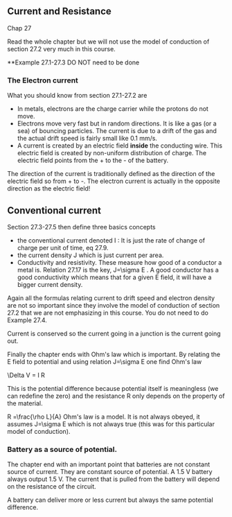## Current and Resistance

<stop-note title="Read Knight 4ed" icon="stopnoteicons:book-icon">
<span slot="message">Chap 27</span>
</stop-note>

Read the whole chapter but we will not use the model of conduction of section 27.2 very much in this course. 

**Example 27.1-27.3 DO NOT need to be done

### The Electron current

What you should know from section 27.1-27.2 are

* In metals, electrons are the charge carrier while the protons do not move. 
* Electrons move very fast but in random directions. It is like a gas (or a sea) of bouncing particles. The current is due to a drift of the gas and the actual drift speed is fairly small like 0.1 mm/s. 
* A current is created by an electric field **inside** the conducting wire. This electric field is created by non-uniform distribution of charge. The electric field points from the + to the - of the battery. 

<lrndesign-sidenote label="Instructor Note" icon="bookmark" bg-color="#c2e5f2">
The direction of the current is traditionally defined as the direction of the electric field so from + to -. The electron current is actually in the opposite direction as the electric field!
</lrndesign-sidenote>
  
## Conventional current

Section 27.3-27.5 then define three basics concepts 

* the conventional current denoted <lrn-math> I </lrn-math>: It is just the rate of change of charge per unit of time, eq 27.9. 
* the current density J which is just current per area. 
* Conductivity and resistivity. These measure how good of a conductor a metal is. Relation 27.17 is the key, <lrn-math>J=\sigma E </lrn-math>.  A good conductor has a good conductivity which means that for a given E field, it will have a bigger current density. 

<lrndesign-sidenote label="Instructor Note" icon="bookmark" bg-color="#c2e5f2">
Again all the formulas relating current to drift speed and electron density are not so important since they involve the model of conduction of section 27.2 that we are not emphasizing in this course. You do not need to do Example 27.4.
</lrndesign-sidenote>

Current is conserved so the current going in a junction is the  current going out. 

Finally the chapter ends with Ohm's law which is important. By relating the E field to potential and using relation <lrn-math>J=\sigma E </lrn-math> one find Ohm's law

<lrn-math> \Delta V = I R </lrn-math>

This is the potential difference because potential itself is meaningless (we can redefine the zero) and the resistance R only depends on the property of the material. 

<lrn-math> 
R =\frac{\rho L}{A}
</lrn-math>

<lrndesign-sidenote label="Instructor Note" icon="bookmark" bg-color="#c2e5f2">
Ohm's law is a model. It is not always obeyed, it assumes <lrn-math>J=\sigma E </lrn-math> which is not always true (this was for this particular model of conduction). 
</lrndesign-sidenote>

### Battery as a source of potential. 

The chapter end with an important point that batteries are not constant source of current. They are constant source of potential. A 1.5 V battery always output 1.5 V. The current that is pulled from the battery will depend on the resistance of the circuit. 

<lrndesign-sidenote label="Instructor Note" icon="bookmark" bg-color="#c2e5f2">
A battery can deliver more or less current but always the same potential difference. 
</lrndesign-sidenote>




